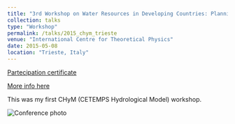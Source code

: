 ```yaml
---
title: "3rd Workshop on Water Resources in Developing Countries: Planning and Management in Face of Hydroclimatological Extremes and Variability"
collection: talks
type: "Workshop"
permalink: /talks/2015_chym_trieste
venue: "International Centre for Theoretical Physics"
date: 2015-05-08
location: "Trieste, Italy"
---
```


[Partecipation certificate](https://adrfantini.github.io/files/part_cert/2015_chym_trieste.pdf)

[More info here](http://indico.ictp.it/event/a14265)

This was my first CHyM (CETEMPS Hydrological Model) workshop.

![Conference photo](http://indico.ictp.it/event/a14265/material/10/0.jpg)

